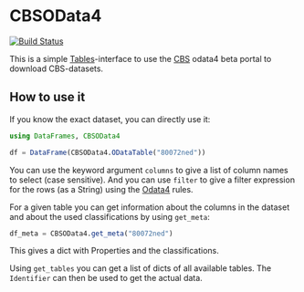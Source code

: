 CBSOData4
=========

[![Build Status](https://travis-ci.com/HenricoWitvliet/CBSOData4.jl.svg?branch=master)](https://travis-ci.com/HenricoWitvliet/CBSOData4.jl)

This is a simple [Tables](https://github.com/JuliaData/Tables.jl)-interface to use the [CBS](https://opendata.cbs.nl/statline/portal.html?_la=nl&_catalog=CBS) odata4 beta portal to download CBS-datasets.

How to use it
-------------

If you know the exact dataset, you can directly use it:
```julia
using DataFrames, CBSOData4

df = DataFrame(CBSOData4.ODataTable("80072ned"))
```

You can use the keyword argument `columns` to give a list of column names to select (case sensitive). And you can use `filter` to give a filter expression for the rows (as a String) using the [Odata4](https://www.odata.org/documentation/odata-version-4-0/) rules.

For a given table you can get information about the columns in the dataset and about the used classifications by using `get_meta`:
```julia
df_meta = CBSOData4.get_meta("80072ned")
```
This gives a dict with Properties and the classifications.

Using `get_tables` you can get a list of dicts of all available tables. The `Identifier` can then be used to get the actual data.
